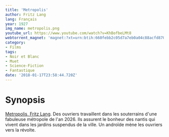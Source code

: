```yaml
---
title: 'Metropolis'
author: Fritz Lang
lang: Français
year: 1927
img_name: metropolis.png
youtube_url: https://www.youtube.com/watch?v=KhBofbeLMt8
webtorrent_magnet: 'magnet:?xt=urn:btih:660febb2c05d7a7eb0a04c88acfd870c48f4b35a&dn=j57KIDZYi4nz.mp4&tr=udp://explodie.org:6969&tr=udp://tracker.coppersurfer.tk:6969&tr=udp://tracker.empire-js.us:1337&tr=udp://tracker.leechers-paradise.org:6969&tr=udp://tracker.opentrackr.org:1337&tr=wss://tracker.btorrent.xyz&tr=wss://tracker.fastcast.nz&tr=wss://tracker.openwebtorrent.com&as=https://seed01.bitchute.com/8929/j57KIDZYi4nz.mp4&as=https://seed02.bitchute.com/8929/j57KIDZYi4nz.mp4&as=https://seed03.bitchute.com/8929/j57KIDZYi4nz.mp4&xs=https://www.bitchute.com/torrent/8929/j57KIDZYi4nz.torrent'
category:
- Films
tags:
- Noir et Blanc
- Muet
- Science-Fiction
- Fantastique
date: '2018-01-17T23:58:44.720Z'
---
```



# Synopsis
[Metropolis, Fritz Lang](https://www.amazon.fr/gp/product/B01H45DJS8/ref=as_li_tl?ie=UTF8&tag=ctimes-21&camp=1642&creative=6746&linkCode=as2&creativeASIN=B01H45DJS8&linkId=fdfd554b5c329d98d8a1bcc29d122077). Des ouvriers travaillent dans les souterrains d'une fabuleuse métropole de l'an 2026. Ils assurent le bonheur des nantis qui vivent dans les jardins suspendus de la ville. Un androïde mène les ouvriers vers la révolte.
